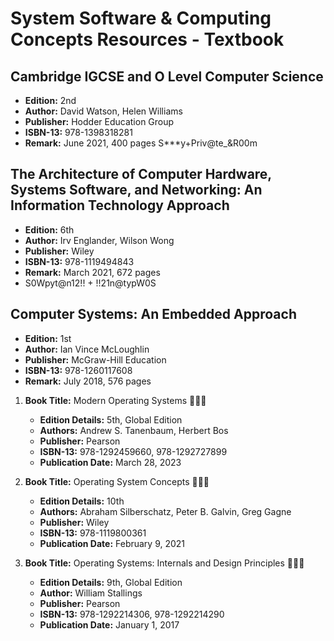 # System Software & Computing Concepts Resources - Textbook


## Cambridge IGCSE and O Level Computer Science
- **Edition:** 2nd
- **Author:** David Watson, Helen Williams
- **Publisher:** Hodder Education Group
- **ISBN-13:** 978-1398318281
- **Remark:** June 2021, 400 pages
S***y+Priv@te_&R00m

## The Architecture of Computer Hardware, Systems Software, and Networking: An Information Technology Approach 
- **Edition:** 6th
- **Author:** Irv Englander, Wilson Wong 
- **Publisher:** Wiley
- **ISBN-13:** 978-1119494843
- **Remark:** March 2021, 672 pages
- S0Wpyt@n12!! + !!21n@typW0S


## Computer Systems: An Embedded Approach
- **Edition:** 1st
- **Author:** Ian Vince McLoughlin
- **Publisher:** McGraw-Hill Education
- **ISBN-13:** 978-1260117608
- **Remark:** July 2018, 576 pages


1. **Book Title:** Modern Operating Systems 📒🔐✅
   - **Edition Details:** 5th, Global Edition
   - **Authors:** Andrew S. Tanenbaum, Herbert Bos
   - **Publisher:** Pearson
   - **ISBN-13:** 978-1292459660, 978-1292727899
   - **Publication Date:** March 28, 2023

2. **Book Title:** Operating System Concepts 📒🔐✅
   - **Edition Details:** 10th
   - **Authors:** Abraham Silberschatz, Peter B. Galvin, Greg Gagne
   - **Publisher:** Wiley
   - **ISBN-13:** 978-1119800361
   - **Publication Date:** February 9, 2021

3. **Book Title:** Operating Systems: Internals and Design Principles 📒🔐✅
   - **Edition Details:** 9th, Global Edition
   - **Author:** William Stallings
   - **Publisher:** Pearson
   - **ISBN-13:** 978-1292214306, 978-1292214290
   - **Publication Date:** January 1, 2017

